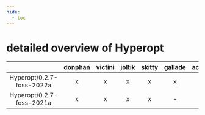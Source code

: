 ```yaml
---
hide:
  - toc
---
```


detailed overview of Hyperopt
=============================

| |donphan|victini|joltik|skitty|gallade|accelgor|swalot|doduo|
| :---: | :---: | :---: | :---: | :---: | :---: | :---: | :---: | :---: |
|Hyperopt/0.2.7-foss-2022a|x|x|x|x|x|x|x|x|
|Hyperopt/0.2.7-foss-2021a|x|x|x|x|-|x|x|x|
